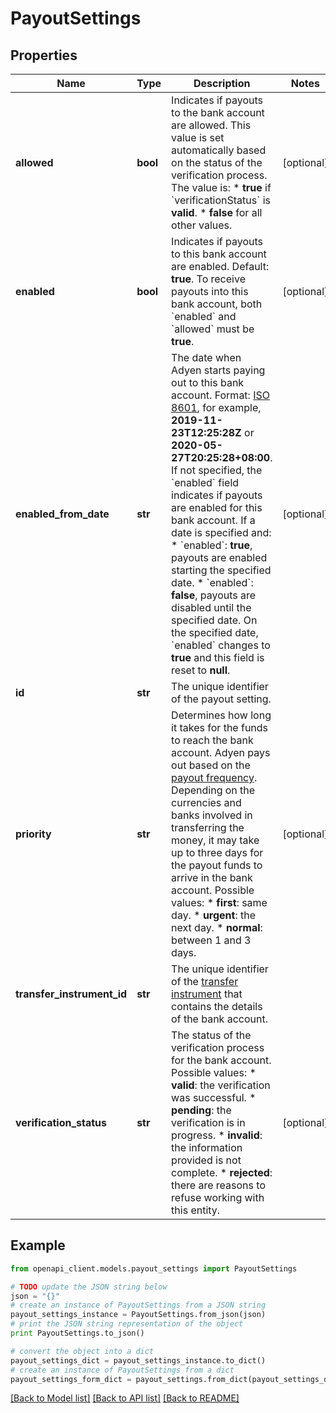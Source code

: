 # PayoutSettings


## Properties
Name | Type | Description | Notes
------------ | ------------- | ------------- | -------------
**allowed** | **bool** | Indicates if payouts to the bank account are allowed. This value is set automatically based on the status of the verification process. The value is:  * **true** if &#x60;verificationStatus&#x60; is **valid**. * **false** for all other values. | [optional] 
**enabled** | **bool** | Indicates if payouts to this bank account are enabled. Default: **true**.  To receive payouts into this bank account, both &#x60;enabled&#x60; and &#x60;allowed&#x60; must be **true**. | [optional] 
**enabled_from_date** | **str** | The date when Adyen starts paying out to this bank account.  Format: [ISO 8601](https://www.w3.org/TR/NOTE-datetime), for example, **2019-11-23T12:25:28Z** or **2020-05-27T20:25:28+08:00**.  If not specified, the &#x60;enabled&#x60; field indicates if payouts are enabled for this bank account.  If a date is specified and:  * &#x60;enabled&#x60;: **true**, payouts are enabled starting the specified date. * &#x60;enabled&#x60;: **false**, payouts are disabled until the specified date. On the specified date, &#x60;enabled&#x60; changes to **true** and this field is reset to **null**. | [optional] 
**id** | **str** | The unique identifier of the payout setting. | 
**priority** | **str** | Determines how long it takes for the funds to reach the bank account. Adyen pays out based on the [payout frequency](https://docs.adyen.com/account/getting-paid#payout-frequency). Depending on the currencies and banks involved in transferring the money, it may take up to three days for the payout funds to arrive in the bank account.   Possible values: * **first**: same day. * **urgent**: the next day. * **normal**: between 1 and 3 days. | [optional] 
**transfer_instrument_id** | **str** | The unique identifier of the [transfer instrument](https://docs.adyen.com/api-explorer/#/legalentity/latest/post/transferInstruments) that contains the details of the bank account. | 
**verification_status** | **str** | The status of the verification process for the bank account.  Possible values: * **valid**: the verification was successful. * **pending**: the verification is in progress. * **invalid**: the information provided is not complete. * **rejected**:  there are reasons to refuse working with this entity. | [optional] 

## Example

```python
from openapi_client.models.payout_settings import PayoutSettings

# TODO update the JSON string below
json = "{}"
# create an instance of PayoutSettings from a JSON string
payout_settings_instance = PayoutSettings.from_json(json)
# print the JSON string representation of the object
print PayoutSettings.to_json()

# convert the object into a dict
payout_settings_dict = payout_settings_instance.to_dict()
# create an instance of PayoutSettings from a dict
payout_settings_form_dict = payout_settings.from_dict(payout_settings_dict)
```
[[Back to Model list]](../README.md#documentation-for-models) [[Back to API list]](../README.md#documentation-for-api-endpoints) [[Back to README]](../README.md)


